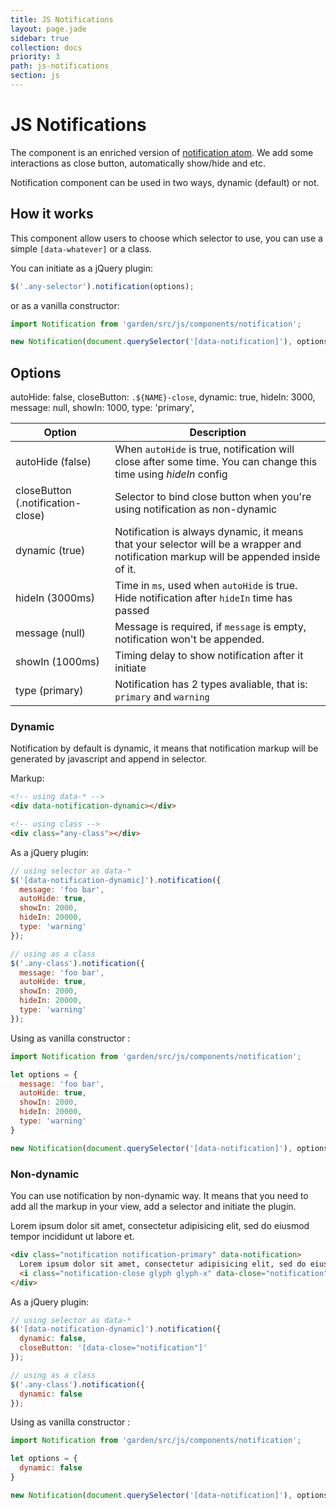 ```yaml
---
title: JS Notifications
layout: page.jade
sidebar: true
collection: docs
priority: 3
path: js-notifications
section: js
---
```


# JS Notifications

The component is an enriched version of [notification atom](/css/notification.html).
We add some interactions as close button, automatically show/hide and etc.

Notification component can be used in two ways, dynamic (default) or not.

## How it works

This component allow users to choose which selector to use, you can use a simple `[data-whatever]` or a class.

You can initiate as a jQuery plugin:

```js
$('.any-selector').notification(options);
```

or as a vanilla constructor:
```js
import Notification from 'garden/src/js/components/notification';

new Notification(document.querySelector('[data-notification]'), options);
```

## Options
autoHide: false,
closeButton: `.${NAME}-close`,
dynamic: true,
hideIn: 3000,
message: null,
showIn: 1000,
type: 'primary',

| Option            | Description |
|-------------------|-------------|
| autoHide (false)  | When `autoHide` is true, notification will close after some time. You can change this time using *hideIn* config |
| closeButton (.notification-close) | Selector to bind close button when you're using notification as non-dynamic |
| dynamic (true) | Notification is always dynamic, it means that your selector will be a wrapper and notification markup will be appended inside of it. |
| hideIn (3000ms) | Time in `ms`, used when `autoHide` is true. Hide notification after `hideIn` time has passed |
| message (null) | Message is required, if `message` is empty, notification won't be appended. |
| showIn (1000ms) | Timing delay to show notification after it initiate |
| type (primary) | Notification has 2 types avaliable, that is: `primary` and `warning` |

### Dynamic

Notification by default is dynamic, it means that notification markup will be generated by javascript and append in selector.

<div data-notification-dynamic></div>

Markup:

```html
<!-- using data-* -->
<div data-notification-dynamic></div>

<!-- using class -->
<div class="any-class"></div>
```

As a jQuery plugin:

```js
// using selector as data-*
$('[data-notification-dynamic]').notification({
  message: 'foo bar',
  autoHide: true,
  showIn: 2000,
  hideIn: 20000,
  type: 'warning'
});

// using as a class
$('.any-class').notification({
  message: 'foo bar',
  autoHide: true,
  showIn: 2000,
  hideIn: 20000,
  type: 'warning'
});
```

Using as vanilla constructor :

```js
import Notification from 'garden/src/js/components/notification';

let options = {
  message: 'foo bar',
  autoHide: true,
  showIn: 2000,
  hideIn: 20000,
  type: 'warning'
}

new Notification(document.querySelector('[data-notification]'), options);
```

### Non-dynamic

You can use notification by non-dynamic way. It means that you need to add all the markup in your view, add a selector and initiate the plugin.

<div class="notification notification-primary" data-notification>
  Lorem ipsum dolor sit amet, consectetur adipisicing elit, sed do eiusmod tempor incididunt ut labore et.
  <i class="notification-close glyph glyph-x" data-close="notification" ></i>
</div>

```html
<div class="notification notification-primary" data-notification>
  Lorem ipsum dolor sit amet, consectetur adipisicing elit, sed do eiusmod tempor incididunt ut labore et.
  <i class="notification-close glyph glyph-x" data-close="notification"></i>
</div>
```

As a jQuery plugin:

```js
// using selector as data-*
$('[data-notification-dynamic]').notification({
  dynamic: false,
  closeButton: '[data-close="notification"]'
});

// using as a class
$('.any-class').notification({
  dynamic: false
});
```

Using as vanilla constructor :

```js
import Notification from 'garden/src/js/components/notification';

let options = {
  dynamic: false
}

new Notification(document.querySelector('[data-notification]'), options);
```
